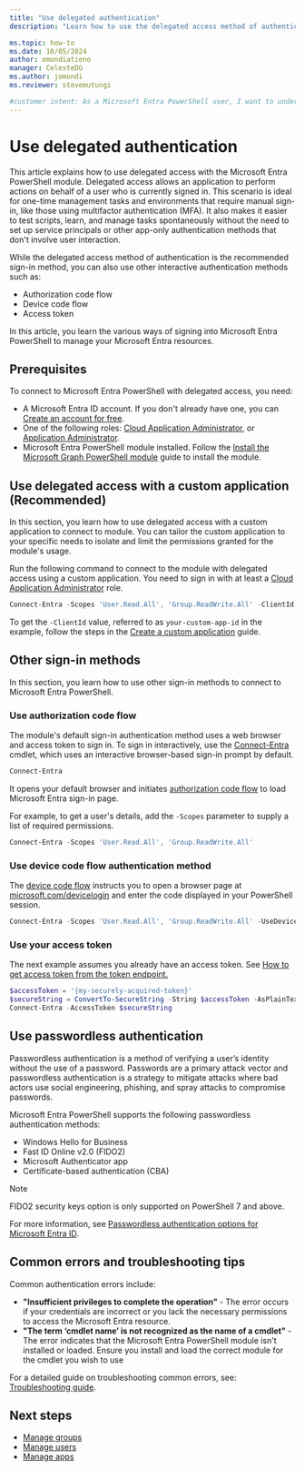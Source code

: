 ```yaml
---
title: "Use delegated authentication"
description: "Learn how to use the delegated access method of authentication to connect to Microsoft Entra PowerShell to manage your Microsoft Entra resources."

ms.topic: how-to
ms.date: 10/05/2024
author: omondiatieno
manager: CelesteDG
ms.author: jomondi
ms.reviewer: stevemutungi

#customer intent: As a Microsoft Entra PowerShell user, I want to understand the delegated access method of authentication, so that I can securely sign in to Microsoft Graph and manage my resources.
---
```


# Use delegated authentication

This article explains how to use delegated access with the Microsoft Entra PowerShell module. Delegated access allows an application to perform actions on behalf of a user who is currently signed in. This scenario is ideal for one-time management tasks and environments that require manual sign-in, like those using multifactor authentication (MFA). It also makes it easier to test scripts, learn, and manage tasks spontaneously without the need to set up service principals or other app-only authentication methods that don't involve user interaction.

While the delegated access method of authentication is the recommended sign-in method, you can also use other interactive authentication methods such as:

- Authorization code flow
- Device code flow
- Access token

In this article, you learn the various ways of signing into Microsoft Entra PowerShell to manage your Microsoft Entra resources.

## Prerequisites

To connect to Microsoft Entra PowerShell with delegated access, you need:

- A Microsoft Entra ID account. If you don't already have one, you can [Create an account for free][entra-id-account].
- One of the following roles: [Cloud Application Administrator][cloud-app-admin], or [Application Administrator][app-admin].
- Microsoft Entra PowerShell module installed. Follow the [Install the Microsoft Graph PowerShell module][install] guide to install the module.

## Use delegated access with a custom application (Recommended)

In this section, you learn how to use delegated access with a custom application to connect to module. You can tailor the custom application to your specific needs to isolate and limit the permissions granted for the module's usage.

Run the following command to connect to the module with delegated access using a custom application. You need to sign in with at least a [Cloud Application Administrator][cloud-app-admin] role.

```powershell
Connect-Entra -Scopes 'User.Read.All', 'Group.ReadWrite.All' -ClientId <your-custom-app-id>
```

To get the `-ClientId` value, referred to as `your-custom-app-id` in the example, follow the steps in the [Create a custom application][create-custom-app] guide.

## Other sign-in methods

In this section, you learn how to use other sign-in methods to connect to Microsoft Entra PowerShell.

### Use authorization code flow

The module's default sign-in authentication method uses a web browser and access token to sign in. To sign in interactively, use the [Connect-Entra][Connect-Entra] cmdlet, which uses an interactive browser-based sign-in prompt by default.

```powershell
Connect-Entra
```

It opens your default browser and initiates [authorization code flow][authorization-code-flow] to load Microsoft Entra sign-in page.

For example, to get a user's details, add  the `-Scopes` parameter to supply a list of required permissions.

```powershell
Connect-Entra -Scopes 'User.Read.All', 'Group.ReadWrite.All'
```

### Use device code flow authentication method

The [device code flow][device-code-flow] instructs you to open a browser page at [microsoft.com/devicelogin][ms-devicelogin] and enter the code displayed in your PowerShell session.

```powershell
Connect-Entra -Scopes 'User.Read.All', 'Group.ReadWrite.All' -UseDeviceCode
```

### Use your access token

The next example assumes you already have an access token. See [How to get access token from the token endpoint.][token-endpoint]

```powershell
$accessToken = '{my-securely-acquired-token}'
$secureString = ConvertTo-SecureString -String $accessToken -AsPlainText -Force
Connect-Entra -AccessToken $secureString
```

## Use passwordless authentication

Passwordless authentication is a method of verifying a user’s identity without the use of a password. Passwords are a primary attack vector and passwordless authentication is a strategy to mitigate attacks where bad actors use social
engineering, phishing, and spray attacks to compromise passwords.

Microsoft Entra PowerShell supports the following passwordless authentication methods:

- Windows Hello for Business
- Fast ID Online v2.0 (FIDO2)
- Microsoft Authenticator app
- Certificate-based authentication (CBA)

>[!NOTE]
> FIDO2 security keys option is only supported on PowerShell 7 and above.

For more information, see [Passwordless authentication options for Microsoft Entra ID][passwordless-auth].

## Common errors and troubleshooting tips

Common authentication errors include:

- **"Insufficient privileges to complete the operation"** - The error occurs if your credentials are incorrect or you lack the necessary permissions to access the Microsoft Entra resource.
- **"The term ‘cmdlet name’ is not recognized as the name of a cmdlet"** - The error indicates that the Microsoft Entra PowerShell module isn't installed or loaded. Ensure you install and load the correct module for the cmdlet you wish to use

For a detailed guide on troubleshooting common errors, see:
[Troubleshooting guide][troubleshooting-guide].

## Next steps

- [Manage groups][manage-groups]
- [Manage users][manage-users]
- [Manage apps][manage-apps]

<!-- link references -->
[cloud-app-admin]: /entra/identity/role-based-access-control/permissions-reference#cloud-application-administrator
[app-admin]: /entra/identity/role-based-access-control/permissions-reference#application-administrator
[entra-id-account]: https://azure.microsoft.com/free/?WT.mc_id=A261C142F
[install]: installation.md
[authorization-code-flow]: /entra/identity-platform/v2-oauth2-auth-code-flow
[device-code-flow]: /entra/identity-platform/v2-oauth2-device-code
[ms-devicelogin]: https://microsoft.com/devicelogin
[create-custom-app]: create-custom-application.md
[entra-admin-center]: https://entra.microsoft.com
[troubleshooting-guide]: troubleshooting.md#authentication-issues
[token-endpoint]: /graph/auth-v2-user#3-request-an-access-token
[passwordless-auth]: /azure/active-directory/authentication/concept-authentication-passwordless
[manage-groups]: manage-groups.md
[manage-users]: manage-user.md
[manage-apps]: manage-apps.md
[Connect-Entra]: /powershell/module/microsoft.graph.entra/connect-entra
